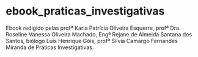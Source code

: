 # ebook_praticas_investigativas
Ebook redigido pelas profª Karla Patrícia Oliveira Esquerre,  profª  Dra. Roseline Vanessa Oliveira Machado, Engª Rejane de Almeida Santana dos Santos, biólogo Luis Henrique Góis, profª Silvia Camargo Fernandes Miranda de Práticas Investigativas. 
